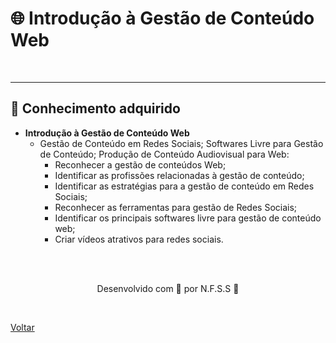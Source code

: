 <h1>🌐 Introdução à Gestão de Conteúdo Web</h1>

<br>

------

<h2> 🧠 Conhecimento adquirido </h2>

- **Introdução à Gestão de Conteúdo Web**
  - Gestão de Conteúdo em Redes Sociais; Softwares Livre para Gestão de Conteúdo; Produção de Conteúdo Audiovisual para Web:
    - Reconhecer a gestão de conteúdos Web;
    - Identificar as profissões relacionadas à gestão de conteúdo;
    - Identificar as estratégias para a gestão de conteúdo em Redes Sociais;
    - Reconhecer as ferramentas para gestão de Redes Sociais;
    - Identificar os principais softwares livre para gestão de conteúdo web;
    - Criar vídeos atrativos para redes sociais.

<br><br>

<p align="center"> Desenvolvido com 💜 por N.F.S.S 👋 <p>

<br>

<a href="./README.md">Voltar</a>
